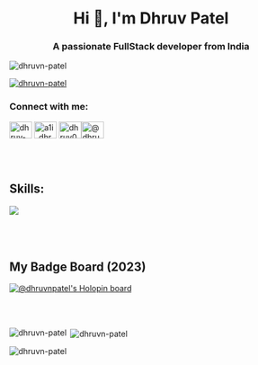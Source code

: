 <h1 align="center">Hi 👋, I'm Dhruv Patel</h1>
<h3 align="center">A passionate FullStack developer from India</h3>

<p align="left"> <img src="https://komarev.com/ghpvc/?username=dhruvn-patel&label=Profile%20views&color=0e75b6&style=flat" alt="dhruvn-patel" /> </p>

<p align="left"> <a href="https://github.com/ryo-ma/github-profile-trophy"><img src="https://github-profile-trophy.vercel.app/?username=dhruvn-patel" alt="dhruvn-patel" /></a> </p>




<h3 align="left">Connect with me:</h3>
<p align="left">
<a href="https://linkedin.com/in/dhruv-patel-83309a1b6" target="blank"><img align="center" src="https://raw.githubusercontent.com/rahuldkjain/github-profile-readme-generator/master/src/images/icons/Social/linked-in-alt.svg" alt="dhruv-patel-83309a1b6" height="30" width="40" /></a>
<a href="https://www.hackerrank.com/a1i_dhruvpatel" target="blank"><img align="center" src="https://raw.githubusercontent.com/rahuldkjain/github-profile-readme-generator/master/src/images/icons/Social/hackerrank.svg" alt="a1i_dhruvpatel" height="30" width="40" /></a>
<a href="https://www.leetcode.com/dhruv069" target="blank"><img align="center" src="https://raw.githubusercontent.com/rahuldkjain/github-profile-readme-generator/master/src/images/icons/Social/leet-code.svg" alt="dhruv069" height="30" width="40" /></a><a href="https://hashnode.com/@dhruv796" target="blank"><img align="center" src="https://raw.githubusercontent.com/rahuldkjain/github-profile-readme-generator/master/src/images/icons/Social/hashnode.svg" alt="@dhruv796" height="30" width="40" /></a>
</p>
<br>
<br>

## Skills:

  <a href="https://skillicons.dev">
    <img src="https://skillicons.dev/icons?i=js,ts,nextjs,react,vite,nodejs,prisma,vscode,git,github,css,tailwind,express,firebase,mongodb,netlify,vercel" />
  </a>

<br>
<br>
<br>
<br>

## My Badge Board (2023)
[![@dhruvnpatel's Holopin board](https://holopin.me/dhruvnpatel)](https://holopin.io/@dhruvnpatel)

<br />
<br />

<p><img align="left" src="https://github-readme-stats.vercel.app/api/top-langs?username=dhruvn-patel&show_icons=true&locale=en&layout=compact" alt="dhruvn-patel" /></p>

<p>&nbsp;<img align="center" src="https://github-readme-stats.vercel.app/api?username=dhruvn-patel&show_icons=true&locale=en" alt="dhruvn-patel" /></p>

<p><img align="center" src="https://github-readme-streak-stats.herokuapp.com/?user=dhruvn-patel&" alt="dhruvn-patel" /></p>
